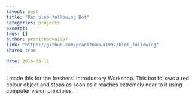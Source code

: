 ```yaml
---
layout: post
title: "Red blob following Bot"
categories: projects
excerpt:
tags: []
author: pranitbauva1997
link: "https://github.com/pranitbauva1997/blob_following"
share: true

date: 2016-03-11
---
```


I made this for the freshers' Introductory Workshop. This bot follows
a red colour object and stops as soon as it reaches extremely near to it
using computer vision principles.
